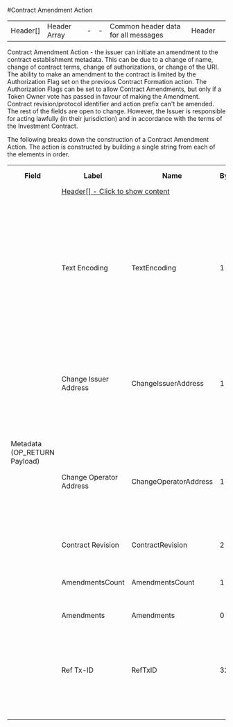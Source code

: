 
#Contract Amendment Action

<div class="ui modal" id="header">
    <i class="close icon"></i>
    <div class="content docs-content">
        <table class="ui table">
            <tr>
                <td class="c6">Header[]</td>
                <td class="c6">Header Array</td>
                <td class="c6">-</td>
                <td class="c6">-</td>
                <td class="c6">Common header data for all messages</td>
                <td class="c6">Header</td>
                <td class="c7"></td>
            </tr>
        </table>
    </div>
</div>

Contract Amendment Action -  the issuer can initiate an amendment to the contract establishment metadata.  This can be due to a change of name, change of contract terms, change of authorizations, or change of the URI.  The ability to make an amendment to the contract is limited by the Authorization Flag set on the previous Contract Formation action.  The Authorization Flags can be set to allow Contract Amendments, but only if a Token Owner vote has passed in favour of making the Amendment. Contract revision/protocol identifier and action prefix can't be amended.  The rest of the fields are open to change.  However, the Issuer is responsible for acting lawfully (in their jurisdiction) and in accordance with the terms of the Investment Contract.

The following breaks down the construction of a Contract Amendment Action. The action is constructed by building a single string from each of the elements in order.

<div class="ritz grid-container" dir="ltr"> 
    <table class="waffle" cellspacing="0" cellpadding="0" table-layout=fixed width=100%>
         <tr style='height:19px;'>
            <th style="width:6%" class="s0">Field</th>
            <th style="width:9%" class="s1">Label</th>
            <th style="width:9%" class="s1">Name</th>
            <th style="width:2%" class="s1">Bytes</th>
            <th style="width:29%" class="s1">Example Values</th>
            <th style="width:26%" class="s1">Comments</th>
            <th style="width:5%" class="s1">Data Type</th>
            <th style="width:14%" class="s2">Amendment Restrictions</th>
        </tr>
        <tr>
            <td class="s5" rowspan="20">Metadata (OP_RETURN Payload)</td>
            <td class="c6" colspan="7"><a href="#" data-popover="header">Header[] - Click to show content</a></td>
        </tr>
        <tr>
            <td class="c10">Text Encoding</td>
            <td class="c10">TextEncoding</td>
            <td class="c10">1</td>
            <td class="c10" style="word-break:break-all">0</td>
            <td class="c10"> 0 = ASCII, 1 = UTF-8, 2 = UTF-16, 3 = Unicode.  Encoding applies to all 'text' data types. All 'string' types will always be encoded with ASCII.  Where string is selected, all fields will be ASCII.</td>
            <td class="c10">uint8</td>
            <td class="c11">Can be changed by Issuer or Operator at their discretion.</td>
        </tr>
        <tr>
            <td class="c10">Change Issuer Address</td>
            <td class="c10">ChangeIssuerAddress</td>
            <td class="c10">1</td>
            <td class="c10" style="word-break:break-all">1</td>
            <td class="c10">1 - Yes, 0 - No.  Used to change the issuer address.  The new issuer address must be in the input[1] position.</td>
            <td class="c10">bool</td>
            <td class="c11"></td>
        </tr>
        <tr>
            <td class="c10">Change Operator Address</td>
            <td class="c10">ChangeOperatorAddress</td>
            <td class="c10">1</td>
            <td class="c10" style="word-break:break-all">1</td>
            <td class="c10">1 - Yes, 0 - No.  Used to change the smart contract operator address.  The new operator address must be in the input[1] position.</td>
            <td class="c10">bool</td>
            <td class="c11"></td>
        </tr>
        <tr>
            <td class="c10">Contract Revision</td>
            <td class="c10">ContractRevision</td>
            <td class="c10">2</td>
            <td class="c10" style="word-break:break-all">42</td>
            <td class="c10">Counter 0 - 65,535</td>
            <td class="c10">uint16</td>
            <td class="c11"></td>
        </tr>
        <tr>
            <td class="c10">AmendmentsCount</td>
            <td class="c10">AmendmentsCount</td>
            <td class="c10">1</td>
            <td class="c10" style="word-break:break-all">0</td>
            <td class="c10">Number of Amendments. Must be less than the max Subfield Index of CF.</td>
            <td class="c10">uint8</td>
            <td class="c11"></td>
        </tr>
        <tr>
            <td class="c10">Amendments</td>
            <td class="c10">Amendments</td>
            <td class="c10">0</td>
            <td class="c10" style="word-break:break-all"></td>
            <td class="c10"></td>
            <td class="c10">Amendment[]</td>
            <td class="c11"></td>
        </tr>
        <tr>
            <td class="c10">Ref Tx-ID</td>
            <td class="c10">RefTxID</td>
            <td class="c10">32</td>
            <td class="c10" style="word-break:break-all">a8700385d4cc62628cc34629862121f84e6237689de8e45e151dcbc8cf30b33d</td>
            <td class="c10">Tx-ID of the associated Result action (governance) that permitted the modifications.</td>
            <td class="c10">SHA256</td>
            <td class="c11"></td>
        </tr>
    </table>
</div>